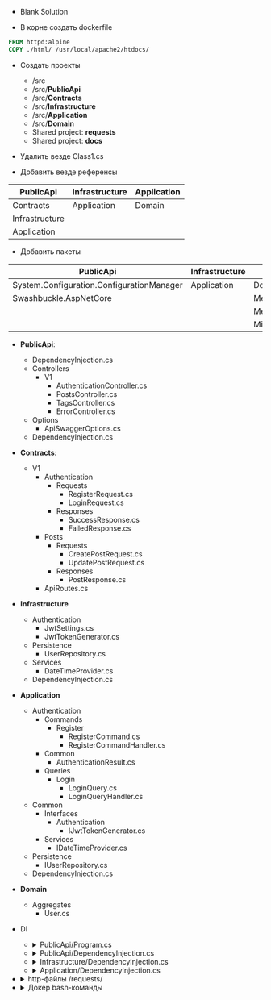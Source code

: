 
- Blank Solution

- В корне создать dockerfile

```dockerfile
FROM httpd:alpine
COPY ./html/ /usr/local/apache2/htdocs/
```

- Создать проекты
  - /src
  - /src/**PublicApi**
  - /src/**Contracts**
  - /src/**Infrastructure**
  - /src/**Application**
  - /src/**Domain**
  - Shared project: **requests**
  - Shared project: **docs**

- Удалить везде Class1.cs 


- Добавить везде референсы

| PublicApi | Infrastructure | Application |
|-----------|----------------|-------------|
|Contracts| Application | Domain|
|Infrastructure|||
|Application|||


- Добавить пакеты

| PublicApi | Infrastructure | Application |
|-----------|----------------|-------------|
|System.Configuration.ConfigurationManager | Application | Domain|
|Swashbuckle.AspNetCore ||MediatR |
|||MediatR.Extensions.Microsoft.DependencyInjection |
|||Microsoft.Extensions.DependencyInjection.Abstractions |


- **PublicApi**:
  - DependencyInjection.cs 
  - Controllers
    - V1
      - AuthenticationController.cs 
      - PostsController.cs
      - TagsController.cs
      - ErrorController.cs
  - Options
    - ApiSwaggerOptions.cs 
  - DependencyInjection.cs
 
- **Contracts**:
  - V1    
    - Authentication
      - Requests
        - RegisterRequest.cs
        - LoginRequest.cs
      - Responses
        - SuccessResponse.cs
        - FailedResponse.cs
    - Posts
      - Requests
        - CreatePostRequest.cs
        - UpdatePostRequest.cs
      - Responses
        - PostResponse.cs 
    - ApiRoutes.cs

- **Infrastructure**
  - Authentication
    - JwtSettings.cs
    - JwtTokenGenerator.cs 
  - Persistence
    - UserRepository.cs
  - Services
    - DateTimeProvider.cs
   - DependencyInjection.cs

- **Application** 
  - Authentication
    - Commands
      - Register
        - RegisterCommand.cs 
        - RegisterCommandHandler.cs 
    - Common
      - AuthenticationResult.cs 
    - Queries
      - Login
        - LoginQuery.cs
        - LoginQueryHandler.cs 
  - Common
    - Interfaces
      - Authentication
        - IJwtTokenGenerator.cs
    - Services
      - IDateTimeProvider.cs 
  - Persistence
    - IUserRepository.cs
  - DependencyInjection.cs

- **Domain**
  - Aggregates
    - User.cs 

- DI
  - <details>
      <summary>PublicApi/Program.cs</summary>

      ```csharp
      var builder = WebApplication.CreateBuilder(args);
      {
          builder.Services.AddApplication();
          builder.Services.AddInfrastructure(builder.Configuration);
          builder.Services.AddPresentation();
          builder.Services.AddControllers();
      }

      var app = builder.Build();
      {
          var swaggerOptions = new ApiSwaggerOptions();
  
          builder.Configuration.GetSection(nameof(ApiSwaggerOptions))
              .Bind(swaggerOptions);
  
          app.UseSwagger(option =>
          {
              option.RouteTemplate = swaggerOptions.JsonRoute;
          });
  
          app.UseSwaggerUI(option =>
          {
              option.SwaggerEndpoint(swaggerOptions.UiEndpoint, swaggerOptions.Description);
          });

          app.UseHttpsRedirection();
          app.MapControllers();
          app.Run();
      }
      ```
    </details>
  - <details>
      <summary>PublicApi/DependencyInjection.cs</summary>
      
      ```csharp
      public static IServiceCollection AddPresentation(this IServiceCollection services)
        {
            services.AddSwaggerGen(x =>
            {
                x.SwaggerDoc("v1", new Microsoft.OpenApi.Models.OpenApiInfo
                {
                    Title = "Api",
                    Version = "v1"
                });
            });
            return services;
        }
      ```
    </details>
  - <details>
      <summary>Infrastructure/DependencyInjection.cs</summary>
      
      ```csharp
      public static IServiceCollection AddInfrastructure(this IServiceCollection services, ConfigurationManager config)
        {
            services.Configure<JwtSettings>(config.GetSection(JwtSettings.SectionName));
            services.AddSingleton<IJwtTokenGenerator, JwtTokenGenerator>();
            services.AddSingleton<IDateTimeProvider, DateTimeProvider>();

            services.AddScoped<IUserRepository, UserRepository>();
            return services;
        }
      ```
    </details>
  - <details>
      <summary>Application/DependencyInjection.cs</summary>
      
      ```csharp
      public static IServiceCollection AddApplication(this IServiceCollection services)
        {
            services.AddMediatR(typeof(DependencyInjection).Assembly);
            return services;
        }
      ```
    </details>

- <details>
  <summary>http-файлы /requests/</summary>
  
  ```http
    /requests/Authentication/Register.http 
    /requests/Authentication/Login.http
  ```
  </details>
  
- <details>
    <summary>Докер bash-команды</summary>

    `docker images`

    `docker build -t hello-docker:1.0.0 .`
  </details>
